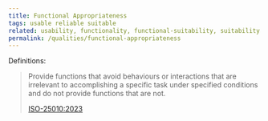 ```yaml
---
title: Functional Appropriateness
tags: usable reliable suitable
related: usability, functionality, functional-suitability, suitability
permalink: /qualities/functional-appropriateness
---
```


Definitions:

>Provide functions that avoid behaviours or interactions that are irrelevant to accomplishing a specific task under specified conditions and do not provide functions that are not.
>
>[ISO-25010:2023](/references/#iso-25010-2023)


